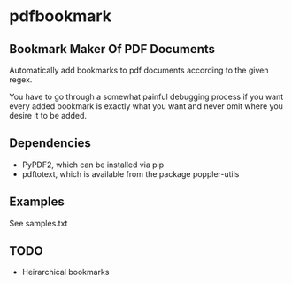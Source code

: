 # pdfbookmark

## Bookmark Maker Of PDF Documents

Automatically add bookmarks to pdf documents according to the given regex.

You have to go through a somewhat painful debugging process
if you want every added bookmark is exactly what you want
and never omit where you desire it to be added.

## Dependencies

- PyPDF2, which can be installed via pip
- pdftotext, which is available from the package poppler-utils

## Examples

See samples.txt

## TODO

- Heirarchical bookmarks
